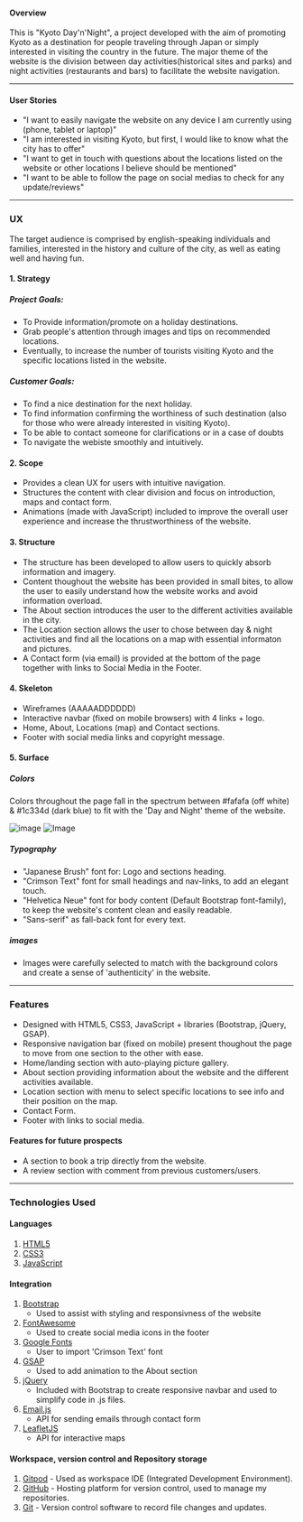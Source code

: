 #### Overview

This is "Kyoto Day'n'Night", a project developed with the aim of promoting Kyoto as a destination for people traveling through Japan or simply interested in visiting the country in the future. The major theme of the website is the division between day activities(historical sites and parks) and night activities (restaurants and bars) to facilitate the website navigation.

---

#### User Stories 

- "I want to easily navigate the website on any device I am currently using (phone, tablet or laptop)"
- "I am interested in visiting Kyoto, but first, I would like to know what the city has to offer"
- "I want to get in touch with questions about the locations listed on the website or other locations I believe should be mentioned"
- "I want to be able to follow the page on social medias to check for any update/reviews"  

--- 

### UX

The target audience is comprised by english-speaking individuals and families, interested in the history and culture of the city, as well as eating well and having fun.

#### 1. Strategy

##### Project Goals:
- To Provide information/promote on a holiday destinations.
- Grab people's attention through images and tips on recommended locations.
- Eventually, to increase the number of tourists visiting Kyoto and the specific locations listed in the website.

##### Customer Goals:
- To find a nice destination for the next holiday.
- To find information confirming the worthiness of such destination (also for those who were already interested in visiting Kyoto).
- To be able to contact someone for clarifications or in a case of doubts 
- To navigate the webiste smoothly and intuitively.

#### 2. Scope 

- Provides a clean UX for users with intuitive navigation.
- Structures the content with clear division and focus on introduction, maps and contact form. 
- Animations (made with JavaScript) included to improve the overall user experience and increase the thrustworthiness of the website. 

#### 3. Structure 

- The structure has been developed to allow users to quickly absorb information and imagery.
- Content thoughout the website has been provided in small bites, to allow the user to easily understand how the website works and avoid information overload.
- The About section introduces the user to the different activities available in the city.
- The Location section allows the user to chose between day & night activities and find all the locations on a map with essential informaton and pictures. 
- A Contact form (via email) is provided at the bottom of the page together with links to Social Media in the Footer.

#### 4. Skeleton

- Wireframes (AAAAADDDDDD)
- Interactive navbar (fixed on mobile browsers) with 4 links + logo.
- Home, About, Locations (map) and Contact sections.
- Footer with social media links and copyright message.

#### 5. Surface 

##### Colors 

Colors throughout the page fall in the spectrum between #fafafa (off white) & #1c334d (dark blue) to fit with the 'Day and Night' theme of the website. 

![image](https://www.colorhexa.com/fafafa.png) ![Image](https://www.colorhexa.com/1c334d.png) 

##### Typography

- "Japanese Brush" font for: Logo and sections heading.
- "Crimson Text" font for small headings and nav-links, to add an elegant touch.
- "Helvetica Neue" font for body content (Default Bootstrap font-family), to keep the website's content clean and easily readable.
- "Sans-serif" as fall-back font for every text.


##### images

- Images were carefully selected to match with the background colors and create a sense of 'authenticity' in the website.

--- 

### Features 

- Designed with HTML5, CSS3, JavaScript + libraries (Bootstrap, jQuery, GSAP).
- Responsive navigation bar (fixed on mobile) present thoughout the page to move from one section to the other with ease. 
- Home/landing section with auto-playing picture gallery.
- About section providing information about the website and the different activities available.
- Location section with menu to select specific locations to see info and their position on the map.
- Contact Form.
- Footer with links to social media.

#### Features for future prospects 

- A section to book a trip directly from the website.
- A review section with comment from previous customers/users.

---

### Technologies Used 

#### Languages 

1. [HTML5](https://en.wikipedia.org/wiki/HTML5)
2. [CSS3](https://en.wikipedia.org/wiki/Cascading_Style_Sheets)
3. [JavaScript](https://en.wikipedia.org/wiki/JavaScript)

#### Integration

1. [Bootstrap](https://getbootstrap.com/)
   - Used to assist with styling and responsivness of the website
2. [FontAwesome](https://fontawesome.com/)
   - Used to create social media icons in the footer 
3. [Google Fonts](https://fonts.google.com/) 
   - User to import 'Crimson Text' font
4. [GSAP](https://greensock.com/gsap/)
   - Used to add animation to the About section
5. [jQuery](https://jquery.com/)
   - Included with Bootstrap to create responsive navbar and used to simplify code in .js files.
6. [Email.js](https://www.emailjs.com)
   - API for sending emails through contact form   
7. [LeafletJS](https://leafletjs.com/)
   - API for interactive maps 

#### Workspace, version control and Repository storage

1. [Gitpod](https://www.gitpod.io/) - Used as workspace IDE (Integrated Development Environment).
2. [GitHub](https://github.com/) - Hosting platform for version control, used to manage my repositories.
3. [Git](https://git-scm.com/) - Version control software to record file changes and updates.



